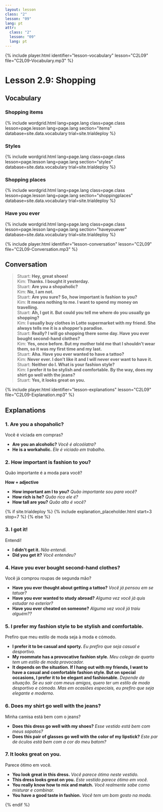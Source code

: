 ```yaml
---
layout: lesson
class: "2"
lesson: "09"
lang: pt
attr:
  class: "2"
  lesson: "09"
  lang: pt
---
```


{% include player.html identifier="lesson-vocabulary" lesson="C2L09" file="C2L09-Vocabulary.mp3" %}
# Lesson 2.9: Shopping 

## Vocabulary

### Shopping items 

{% include wordgrid.html lang=page.lang
		class=page.class 
		lesson=page.lesson 
		lang=page.lang
		section="items"
		database=site.data.vocabulary 
		trial=site.trialdeploy %}


### Styles

{% include wordgrid.html lang=page.lang
		class=page.class 
		lesson=page.lesson 
		lang=page.lang
		section="styles"
		database=site.data.vocabulary 
		trial=site.trialdeploy %}



### Shopping places

{% include wordgrid.html lang=page.lang
		class=page.class 
		lesson=page.lesson
		lang=page.lang 
		section="shoppingplaces"
		database=site.data.vocabulary 
		trial=site.trialdeploy %}

### Have you ever

{% include wordgrid.html lang=page.lang
		class=page.class 
		lesson=page.lesson 
		lang=page.lang
		section="haveyouever"
		database=site.data.vocabulary 
		trial=site.trialdeploy %}


{% include player.html identifier="lesson-conversation" lesson="C2L09" file="C2L09-Conversation.mp3" %}
## Conversation


> Stuart: **Hey, great shoes!**  
> Kim: **Thanks. I bought it yesterday.**  
> Stuart: **Are you a shopaholic?**  
> Kim: **No, I am not.**  
> Stuart: **Are you sure? So, how important is fashion to you?**  
> Kim: **It means nothing to me. I want to spend my money on travelling.**  
> Stuart: **Ah, I got it. But could you tell me where do you usually go shopping?**  
> Kim: **I usually buy clothes in Lotte supermarket with my friend. She always tells me it is a shopper’s paradise.**  
> Stuart: **Really? I will go shopping there some day. Have you ever bought second-hand clothes?**  
> Kim: **Yes, once before. But my mother told me that I shouldn’t wear them, so it was my first time and my last.**  
> Stuart: **Aha. Have you ever wanted to have a tattoo?**  
> Kim: **Never ever. I don’t like it and I will never ever want to have it.**  
> Stuart: **Neither do I. What is your fashion style?**  
> Kim: **I prefer it to be stylish and comfortable. By the way, does my shirt go well with the jeans?**  
> Stuart: **Yes, it looks great on you.**  



{% include player.html identifier="lesson-explanations" lesson="C2L09" file="C2L09-Explanation.mp3" %}



## Explanations
### 1. Are you a shopaholic?

Você é viciada em compras?

- **Are you an alcoholic?** *Você é alcoólatra?*
- **He is a workaholic.** *Ele é viciado em trabalho.*


### 2. How  important is fashion to you?

Quão importante é a moda para você?

**How + adjective**

- **How important am I to you?** *Quão importante sou para você?*
- **How rich is he?** *Quão rico ele é?*
- **How tall are you?** *Quão alto é você?*

{% if site.trialdeploy %}
	{% include explanation_placeholder.html start=3 stop=7 %}
	{% else %}

### 3. I got it!

Entendi!

- **I didn't get it.** *Não entendi.*
- **Did you get it?** *Você entendeu?*


### 4. Have you ever bought second-hand clothes?

Você já comprou roupas de segunda mão?

- **Have you ever thought about getting a tattoo?** *Você já pensou em se tatuar?*
- **Have you ever wanted to study abroad?** *Alguma vez você já quis estudar no exterior?*
- **Have you ever cheated on someone?** *Alguma vez você já traiu alguém??* 

### 5. I prefer my fashion style to be stylish and comfortable.

Prefiro que meu estilo de moda seja à moda e cómodo.

- **I prefer it to be casual and sporty.** *Eu prefiro que seja casual e desportivo.*
- **My roommate has a provocative fashion style.** *Meu colega de quarto tem um estilo de moda provocador.*
- **It depends on the situation. If I hang out with my friends, I want to have a casual and comfortable fashion style. But on special occasions, I prefer it to be elegant and fashionable.** *Depende da situação. Se eu sair com meus amigos, quero ter um estilo de moda desportivo e cómodo. Mas em ocasiões especiais, eu prefiro que seja elegante e moderno.*

### 6. Does my shirt go well with the jeans?

Minha camisa está bem com o jeans?

- **Does this dress go well with my shoes?** *Esse vestido está bem com meus sapatos?*
- **Does this pair of glasses go well with the color of my lipstick?** *Este par de óculos está bem com a cor do meu batom?*

### 7. It looks great on you.

Parece ótimo em você. 

- **You look great in this dress.** *Você parece ótimo neste vestido.*
- **This dress looks great on you.** *Este vestido parece ótimo em você.*
- **You really know how to mix and match.** *Você realmente sabe como misturar e combinar.*
- **You have a good taste in fashion.** *Você tem um bom gosto na moda.*

{% endif %}